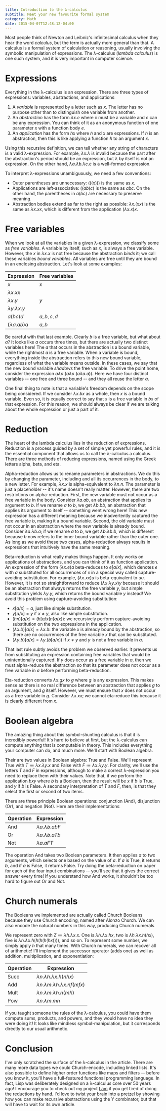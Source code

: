 ```yaml
---
title: Introduction to the λ-calculus
subtitle: Meet your new favourite formal system
category: Math
date: 2015-04-07T12:48:12-04:00
---
```


Most people think of Newton and Leibniz's infinitesimal calculus when they hear the word <dfn>calculus</dfn>, but the term is actually more general than that. A calculus is a formal system of calculation or reasoning, usually involving the symbolic manipulation of expressions. The λ-calculus (<dfn>lambda calculus</dfn>) is one such system, and it is very important in computer science.

# Expressions

Everything in the λ-calculus is an expression. There are three types of expressions: variables, abstractions, and applications:

1. A <dfn>variable</dfn> is represented by a letter such as $x$. The letter has no purpose other than to distinguish one variable from another.
2. An <dfn>abstraction</dfn> has the form $λx.e$ where $x$ must be a variable and $e$ can be any expression. You can think of it as an anonymous function of one parameter $x$ with a function body $e$.
3. An <dfn>application</dfn> has the form $hx$ where $h$ and $x$ are expressions. If $h$ is an abstraction, then this is like applying a function $h$ to an argument $x$.

Using this recursive definition, we can tell whether any string of characters is a valid λ-expression. For example, $λx.λ$ is invalid because the part after the abstraction's period should be an expression, but λ by itself is not an expression. On the other hand, $λa.λb.λc.c$ is a well-formed expression.

To interpret λ-expressions unambiguously, we need a few conventions:

- Outer parentheses are unnecessary: $(((x)))$ is the same as $x$.
- Applications are left-associative: $((ab)c)$ is the same as $abc$. On the other hand, the parentheses in $a(bc)$ are necessary to preserve meaning.
- Abstraction bodies extend as far to the right as possible: $λx.(xx)$ is the same as $λx.xx$, which is different from the application $(λx.x)x$.

# Free variables

When we look at all the variables in a given λ-expression, we classify some as <dfn>free variables</dfn>. A variable by itself, such as $x$, is always a free variable. However, the $x$ in $λx.x$ is not free because the abstraction <dfn>binds</dfn> it; we call these variables <dfn>bound variables</dfn>. All variables are free until they are bound in an enclosing abstraction. Let's look at some examples:

| Expression | Free variables |
| -----------| -------------- |
| $x$        | $x$            |
| $λx.xx$    |                |
| $λx.y$     | $y$            |
| $λy.λx.y$  |                |
| $a(bc)d$   | $a,b,c,d$      |
| $(λa.ab)a$ | $a,b$          |

Be careful with that last example. Clearly $b$ is a free variable, but what about $a$? It looks like $a$ occurs three times, but there are actually two distinct variables here! The $a$ that occurs in the abstraction is a bound variable, while the rightmost $a$ is a free variable. When a variable is bound, everything inside the abstraction refers to this new bound variable, regardless of what the variable means outside. In these cases, we say that the new bound variable <dfn>shadows</dfn> the free variable. To drive the point home, consider the expression $aλa.(aλa.(aλa.a))$. Here we have four distinct variables -- one free and three bound -- and they all reuse the letter $a$.

One final thing to note is that a variable's freedom depends on the scope being considered. If we consider $λx.bx$ as a whole, then $x$ is a bound variable. Even so, it is equally correct to say that $x$ is a free variable in $bx$ of that expression. For this reason, we should always be clear if we are talking about the whole expression or just a part of it.

# Reduction

The heart of the lambda calculus lies in the reduction of expressions. Reduction is a process guided by a set of simple yet powerful rules, and it is the essential component that allows us to call the λ-calculus a calculus. There are three methods of reducing expressions, named using the Greek letters alpha, beta, and eta.

Alpha-reduction allows us to rename parameters in abstractions. We do this by changing the parameter, including and all its occurrences in the body, to a new letter. For example, $λx.x$ is alpha-equivalent to $λn.n$. The parameter is just a placeholder -- it's name doesn't really matter. However, there are two restrictions on alpha-reduction. First, the new variable must not occur as a free variable in the body. Consider $λa.ab$, an abstraction that applies its argument to $b$. If we rename $a$ to $b$, we get $λb.bb$, an abstraction that applies its argument to itself -- something went wrong here! This new expression has a different meaning because we inadvertently captured the free variable $b$, making it a bound variable. Second, the old variable must not occur in an abstraction where the new variable is already bound. Consider $λa.λb.a$; if we rename $a$ to $b$, we get $λb.λb.b$, which is different because $b$ now refers to the inner bound variable rather than the outer one. As long as we avoid these two cases, alpha-reduction always results in expressions that intuitively have the same meaning.

Beta-reduction is what really makes things happen. It only works on applications of abstractions, and you can think of it as function application. An expression of the form $(λx.e)a$ beta-reduces to $e[a/x]$, which denotes $e$ with $a$ substituted for all occurrences of $x$ in a special way called capture-avoiding substitution. For example, $(λx.xx)u$ is beta-equivalent to $uu$. However, it is not so straightforward to reduce $(λx.λy.x)y$ because it should be an abstraction that always returns the free variable $y$, but simple substitution yields $λy.y$, which returns the bound variable $y$ instead! We avoid this problem using capture-avoiding substitution:

- $x[a/x] = a$, just like simple substitution.
- $y[a/x] = y$ if $x ≠ y$, also like simple substitution.
- $(h n)[a/x] = (h[a/x] n[a/x])$: we recursively perform capture-avoiding substitution on the two expressions in the application.
- $(λx.b)[a/x] = λx.b$: the variable $x$ is already bound by the abstraction, so there are no occurrences of the free variable $x$ that can be substituted.
- $(λy.b)[a/x] = λy.(b[a/x])$ if $x ≠ y$ and $y$ is not a free variable in $a$.

That last rule subtly avoids the problem we observed earlier. It prevents us from substituting an expression containing free variables that would be unintentionally captured. If $y$ does occur as a free variable in $a$, then we must alpha-reduce the abstraction so that its parameter does not occur as a free variable in $a$ before performing beta-reduction.

Eta-reduction converts $λx.gx$ to $g$ where $g$ is any expression. This makes sense as there is no real difference between an abstraction that applies $g$ to an argument, and $g$ itself. However, we must ensure that $x$ does not occur as a free variable in $g$. Consider $λx.xx$; we cannot eta-reduce this because it is clearly different from $x$.

# Boolean algebra

The amazing thing about this symbol-shunting calculus is that it is incredibly powerful! It's hard to believe at first, but the λ-calculus can compute anything that is computable in theory. This includes everything your computer can do, and much more. We'll start with Boolean algebra.

Their are two values in Boolean algebra: True and False. We'll represent True with $T\coloneqq λx.λy.x$ and False with $F\coloneqq λx.λy.y$. For clarity, we'll use the letters $T$ and $F$ in expressions, although to make a correct λ-expression you need to replace them with their values. Note that, if we perform the application $bxy$ where $b$ is a Boolean, then the result will be $x$ if $b$ is True, and $y$ if $b$ is False. A secondary interpretation of $T$ and $F$, then, is that they select the first or second of two items.

There are three principle Boolean operations: conjunction (And), disjunction (Or), and negation (Not). Here are their implementations:

| Operation | Expression  |
| --------- | ----------- |
| And       | $λa.λb.abF$ |
| Or        | $λa.λb.aTb$ |
| Not       | $λa.aFT$    |

The operation And takes two Boolean parameters. It then applies $a$ to two arguments, which selects one based on the value of $a$. If $a$ is True, it returns $b$, and if $a$ is False, it returns False. Try doing the beta-reduction on paper for each of the four input combinations -- you'll see that it gives the correct answer every time! If you understand how And works, it shouldn't be too hard to figure out Or and Not.

# Church numerals

The Booleans we implemented are actually called Church Booleans because they use Church encoding, named after Alonzo Church. We can also encode the natural numbers in this way, producing Church numerals.

We represent zero with $Z\coloneqq λh.λx.x$. One is $λh.λx.hx$, two is $λh.λx.h(hx)$, five is $λh.λx.h(h(h(h(hx))))$, and so on. To represent some number, we simply apply $h$ that many times. With Church numerals, we can recover all of arithmetic! I'll implement the successor operator (adds one) as well as addition, multiplication, and exponentiation:

| Operation | Expression            |
| --------- | --------------------- |
| Succ      | $λn.λh.λx.h(nhx)$     |
| Add       | $λn.λm.λh.λx.nf(mfx)$ |
| Mult      | $λn.λm.λh.n(mh)$      |
| Pow       | $λn.λm.mn$            |

If you taught someone the rules of the λ-calculus, you could have them compute sums, products, and powers, and they would have no idea they were doing it! It looks like mindless symbol-manipulation, but it corresponds directly to our usual arithmetic.

# Conclusion

I've only scratched the surface of the λ-calculus in the article. There are many more data types we could Church-encode, including linked lists. It's also possible to define higher order functions like maps and filters -- before you know it, you'll have a full-featured functional programming language. In fact, Lisp was deliberately designed on a λ-calculus core over 50 years ago! I encourage you to check out my project [Lam][lam] if you get tired of doing the reductions by hand. I'd love to twist your brain into a pretzel by showing how you can make recursive abstractions using the Y combinator, but that will have to wait for its own article.

[lam]: https://github.com/mk12/lam
